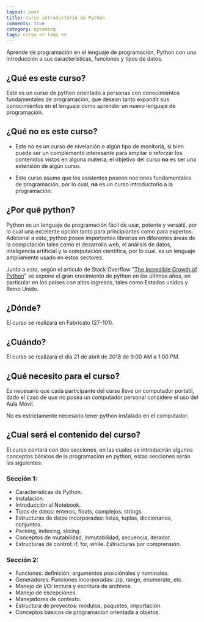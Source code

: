 ```yaml
---
layout: post
title: Curso introductorio de Python
comments: true
category: upcoming
tags: curso <+ tags +>
---
```

Aprende de programación en el lenguaje de programación, Python con una
introducción a sus características, funciones y tipos de datos.

## ¿Qué es este curso?
Este es un curso de python orientado a personas con conocimientos fundamentales
de programación, que desean tanto expandir sus conocimientos en el lenguaje como
aprender un nuevo lenguaje de programación.

## ¿Qué **no** es este curso?
  * Este no es un curso de nivelación o algún tipo de monitoria, si bien
  puede  ser un complemento interesante para ampliar o reforzar los
  contenidos vistos en alguna materia, el objetivo del curso **no** es
  ser una extensión de algún curso.

  * Este curso asume que los asistentes poseen nociones fundamentales de
  programación, por lo cual, **no** es un curso introductorio a la
  programación.

## ¿Por qué python?
Python es un lenguaje de programación fácil de usar, potente y versátil, por lo
cual una excelente opción tanto para principiantes como para expertos. Adicional
a esto, python posee importantes librerías en diferentes áreas de la computación
tales como el desarrollo web, el análisis de datos, inteligencia artificial
y la computación científica, por lo cual, es un lenguaje ampliamente usado
en estos sectores.

Junto a esto, según el articulo de Stack Overflow "[The Incredible Growth of Python](https://stackoverflow.blog/2017/09/06/incredible-growth-python/)"
se expone el gran crecimiento de python en los últimos años, en particular en
los países con altos ingresos, tales como Estados unidos y Reino Unido.

## ¿Dónde?
El curso se realizará en Fabricato (27-101).

## ¿Cuándo?
El curso se realizará el día 21 de abril de 2018 de 9:00 AM a 1:00 PM.

## ¿Qué necesito para el curso?
Es necesario que cada participante del curso lleve un computador portatil,
dado el caso de que no posea un computador personal considere el uso del
Aula Móvil.

No es estrictamente necesario tener python instalado en el computador.

## ¿Cual será el contenido del curso?
El curso contará con dos secciones, en las cuales se introducirán algunos
conceptos básicos de la programación en python, estas secciones serán las
siguientes:
### Sección 1:
  * Características de Python.
  * Instalación.
  * Introducción al Notebook.
  * Tipos de datos: enteros, floats, complejos, strings.
  * Estructuras de datos incorporadas: listas, tuplas, diccionarios, conjuntos.
  * Packing, indexing, slicing.
  * Conceptos de mutabilidad, inmutabilidad, secuencia, iterador.
  * Estructuras de control: if, for, while. Estructuras por comprensión.

### Sección 2:
  * Funciones: definición, argumentos posiciónales y nominales.
  * Generadores. Funciones incorporadas: zip, range, enumerate, etc.
  * Manejo de I/O: lectura y escritura de archivos.
  * Manejo de excepciones.
  * Manejadores de contexto.
  * Estructura de proyectos: módulos, paquetes, importación.
  * Conceptos básicos de programacion orientada a objetos.
